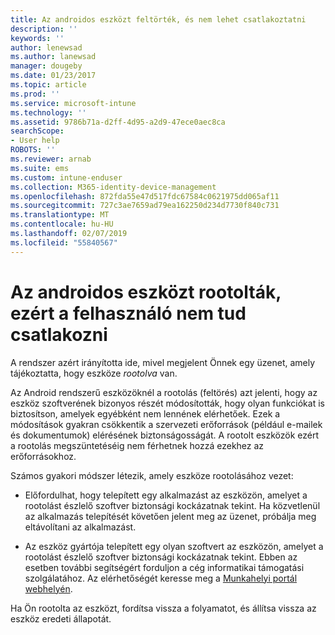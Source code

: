 ```yaml
---
title: Az androidos eszközt feltörték, és nem lehet csatlakoztatni
description: ''
keywords: ''
author: lenewsad
ms.author: lanewsad
manager: dougeby
ms.date: 01/23/2017
ms.topic: article
ms.prod: ''
ms.service: microsoft-intune
ms.technology: ''
ms.assetid: 9786b71a-d2ff-4d95-a2d9-47ece0aec8ca
searchScope:
- User help
ROBOTS: ''
ms.reviewer: arnab
ms.suite: ems
ms.custom: intune-enduser
ms.collection: M365-identity-device-management
ms.openlocfilehash: 872fda55e47d517fdc67584c0621975dd065af11
ms.sourcegitcommit: 727c3ae7659ad79ea162250d234d7730f840c731
ms.translationtype: MT
ms.contentlocale: hu-HU
ms.lasthandoff: 02/07/2019
ms.locfileid: "55840567"
---
```

# <a name="your-android-device-is-rooted-so-you-cant-connect"></a>Az androidos eszközt rootolták, ezért a felhasználó nem tud csatlakozni

A rendszer azért irányította ide, mivel megjelent Önnek egy üzenet, amely tájékoztatta, hogy eszköze _rootolva_ van.

Az Android rendszerű eszközöknél a rootolás (feltörés) azt jelenti, hogy az eszköz szoftverének bizonyos részét módosították, hogy olyan funkciókat is biztosítson, amelyek egyébként nem lennének elérhetőek. Ezek a módosítások gyakran csökkentik a szervezeti erőforrások (például e-mailek és dokumentumok) elérésének biztonságosságát. A rootolt eszközök ezért a rootolás megszüntetéséig nem férhetnek hozzá ezekhez az erőforrásokhoz.  

Számos gyakori módszer létezik, amely eszköze rootolásához vezet:

- Előfordulhat, hogy telepített egy alkalmazást az eszközön, amelyet a rootolást észlelő szoftver biztonsági kockázatnak tekint. Ha közvetlenül az alkalmazás telepítését követően jelent meg az üzenet, próbálja meg eltávolítani az alkalmazást.

- Az eszköz gyártója telepített egy olyan szoftvert az eszközön, amelyet a rootolást észlelő szoftver biztonsági kockázatnak tekint. Ebben az esetben további segítségért forduljon a cég informatikai támogatási szolgálatához. Az elérhetőségét keresse meg a [Munkahelyi portál webhelyén](https://go.microsoft.com/fwlink/?linkid=2010980).

Ha Ön rootolta az eszközt, fordítsa vissza a folyamatot, és állítsa vissza az eszköz eredeti állapotát.

